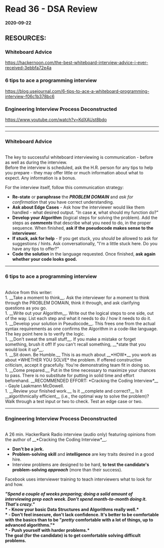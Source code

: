 # Read 36 - DSA Review

#### 2020-09-22

## RESOURCES:
### Whiteboard Advice <br>
https://hackernoon.com/the-best-whiteboard-interview-advice-i-ever-received-3ebbfa72e4a <br>

### 6 tips to ace a programming interview <br>
https://blog.usejournal.com/6-tips-to-ace-a-whiteboard-programming-interview-f06c1b378bc6 <br>

### Engineering Interview Process Deconstructed <br>
https://www.youtube.com/watch?v=KdXAUst8bdo <br>

---
---

### Whiteboard Advice <br>
<br>
The key to successful whiteboard interviewing is communication - before as well as during the interview. <br>
Before the interview is scheduled, ask the H.R. person for any tips to help you prepare - they may offer little or much information about what to expect.  Any information is a bonus. <br>

For the interview itself, follow this communication strategy: <br>
- __Re-state__ or __paraphrase__ the __*PROBLEM DOMAIN*__ and *ask for confirmation* that you have correct understanding. <br>
- __Ask about Edge Cases__ - Ask how the interviewer would like them handled - what desired output. "In case __*x*__, what should my function do?"<br>
- __Develop your Algorithm__ (logical steps for solving the problem). Add the steps as __*comments*__ that describe what you need to do, in the proper sequence. When finished, __ask if the pseudocode makes sense to the interviewer__. <br>
- __If stuck, ask for help__ - If you get stuck, you *should* be allowed to ask for suggestions / hints.  Ask conversationally, "I'm a little stuck here. Do you have any tips to offer?"
- __Code the solution__ in the language requested. Once finished, __ask again whether your code looks good.__ <br>

---

### 6 tips to ace a programming interview <br>
<br>
Advice from this writer: <br>
1. __Take a moment to think__. Ask the interviewer for a moment to think through the PROBLEM DOMAIN, think it through, and ask clarifying questions as you go. <br>
1. __Write out your Algorithm__. Write out the logical steps to one side, out of the way. List each step and what it needs to do / how it needs to do it. <br>
1. __Develop your solution in Pseudocode__. This frees one from the actual syntax requirements as one confirms the Algorithm in a code-like language. The key point here is to verify the logic. <br>
1. __Don't sweat the small stuff__. If you make a mistake or forget something, brush it off! If you can't recall something, __*state that you would look it up*__. <br>
1. __Sit down. Be Humble.__ This is as much about __*HOW*__ you work as about *WHETHER YOU SOLVE* the problem. If offered constructive criticism, accept it gracefully. You're demonstrating team fit in doing so. <br>
1. __Come prepared.__ Put in the time necessary to maximize your chances to pass. There is no substitute for putting in solid time and effort beforehand. __RECOMMENDED EFFORT: *Cracking the Coding Interview*__ - Gayle Laakmann McDowell. <br>
1. __Review your finished work.__ Is it __complete and correct?__  Is it __algorithmically efficient__ (i.e., the optimal way to solve the problem)? Walk through a test input or two to check. Test an edge case or two. <br>

---

### Engineering Interview Process Deconstructed <br>
<br>
A 26 min. HackerRank Radio interview (audio only) featuring opinions from the author of __*Cracking the Coding Interview*__. <br>

- __Don't be a jerk.__
- __Problem-solving skill__ and __intelligence__ are key traits desired in a good hire. <br>
- Interview problems are designed to be hard, __to test the candidate's problem-solving *approach*__ (more than their success). <br>

Facebook uses interviewer training to teach interviewers what to look for and how. <br>

__*"Spend a couple of weeks preparing; doing a solid amount of interviewing prep each week. Don't spend month-to-month doing it. That's crazy."*__ <br>
__* - Know your basic Data Structures and Algorithms really well.*__ <br>
__* - Don't feel insecure, don't lack confidence. It's better to be comfortable with the basics than to be "*pretty* comfortable with a lot of things, up to advanced algorithms."*__ <br>
__* - Push yourself with harder problems.*__ <br>
__The goal (for the candidate) is to get comfortable solving difficult problems.__ <br>
